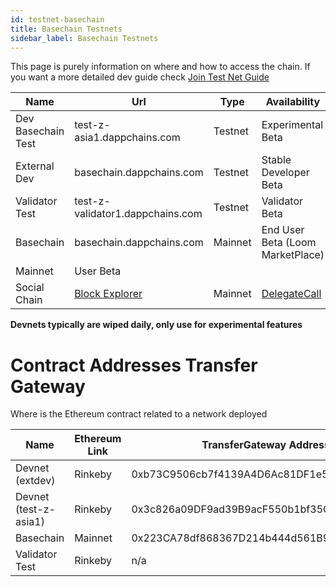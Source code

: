 ```yaml
---
id: testnet-basechain
title: Basechain Testnets
sidebar_label: Basechain Testnets
---
```

This page is purely information on where and how to access the chain. If you want a more detailed dev guide check [Join Test Net Guide](join-testnet.html)

| Name                | Url                                                   | Type    | Availability                             |
| ------------------- | ----------------------------------------------------- | ------- | ---------------------------------------- |
| Dev Basechain Test     | test-z-asia1.dappchains.com                           | Testnet | Experimental Beta                        |
| External Dev | basechain.dappchains.com                      | Testnet | Stable Developer Beta                    |
| Validator Test      | test-z-validator1.dappchains.com                      | Testnet | Validator Beta                           |
| Basechain        | basechain.dappchains.com                                 | Mainnet | End User Beta (Loom MarketPlace)         |
| Mainnet             | User Beta                                             |         |                                          |
| Social Chain        | [Block Explorer](https://blockchain.delegatecall.com) | Mainnet | [DelegateCall](https://delegatecall.com) |

**Devnets typically are wiped daily, only use for experimental features**

# Contract Addresses Transfer Gateway

Where is the Ethereum contract related to a network deployed

| Name                              | Ethereum Link | TransferGateway Address                    |
| --------------------------------- | ------------- | ------------------------------------------ |
| Devnet (extdev) | Rinkeby       | 0xb73C9506cb7f4139A4D6Ac81DF1e5b6756Fab7A2 |
| Devnet (test-z-asia1)      | Rinkeby       | 0x3c826a09DF9ad39B9acF550b1bf35C9b6AfCd943 |
| Basechain                      | Mainnet       | 0x223CA78df868367D214b444d561B9123c018963A |
| Validator Test                    | Rinkeby       | n/a                                        |
